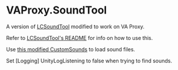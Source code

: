 # VAProxy.SoundTool

A version of [LCSoundTool](https://github.com/no00ob/LCSoundTool) modified to work on VA Proxy.

Refer to [LCSoundTool's README](https://github.com/no00ob/LCSoundTool/tree/main#lc-sound-tool) for info on how to use this.

Use [this modified CustomSounds](https://github.com/tairasoul/VAProxy.CustomSounds) to load sound files.

Set [Logging] UnityLogListening to false when trying to find sounds.
